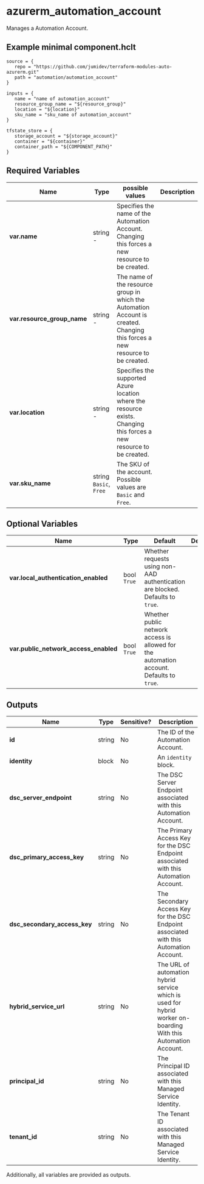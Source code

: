 # azurerm_automation_account

Manages a Automation Account.

## Example minimal component.hclt

```hcl
source = {
   repo = "https://github.com/jumidev/terraform-modules-auto-azurerm.git" 
   path = "automation/automation_account" 
}

inputs = {
   name = "name of automation_account" 
   resource_group_name = "${resource_group}" 
   location = "${location}" 
   sku_name = "sku_name of automation_account" 
}

tfstate_store = {
   storage_account = "${storage_account}" 
   container = "${container}" 
   container_path = "${COMPONENT_PATH}" 
}

```

## Required Variables

| Name | Type |  possible values |  Description |
| ---- | --------- |  ----------- | ----------- |
| **var.name** | string  -  |  Specifies the name of the Automation Account. Changing this forces a new resource to be created. | 
| **var.resource_group_name** | string  -  |  The name of the resource group in which the Automation Account is created. Changing this forces a new resource to be created. | 
| **var.location** | string  -  |  Specifies the supported Azure location where the resource exists. Changing this forces a new resource to be created. | 
| **var.sku_name** | string  `Basic`, `Free`  |  The SKU of the account. Possible values are `Basic` and `Free`. | 

## Optional Variables

| Name | Type |  Default  |  Description |
| ---- | --------- |  ----------- | ----------- |
| **var.local_authentication_enabled** | bool  `True`  |  Whether requests using non-AAD authentication are blocked. Defaults to `true`. | 
| **var.public_network_access_enabled** | bool  `True`  |  Whether public network access is allowed for the automation account. Defaults to `true`. | 



## Outputs

| Name | Type | Sensitive? | Description |
| ---- | ---- | --------- | --------- |
| **id** | string | No  | The ID of the Automation Account. | 
| **identity** | block | No  | An `identity` block. | 
| **dsc_server_endpoint** | string | No  | The DSC Server Endpoint associated with this Automation Account. | 
| **dsc_primary_access_key** | string | No  | The Primary Access Key for the DSC Endpoint associated with this Automation Account. | 
| **dsc_secondary_access_key** | string | No  | The Secondary Access Key for the DSC Endpoint associated with this Automation Account. | 
| **hybrid_service_url** | string | No  | The URL of automation hybrid service which is used for hybrid worker on-boarding With this Automation Account. | 
| **principal_id** | string | No  | The Principal ID associated with this Managed Service Identity. | 
| **tenant_id** | string | No  | The Tenant ID associated with this Managed Service Identity. | 

Additionally, all variables are provided as outputs.
